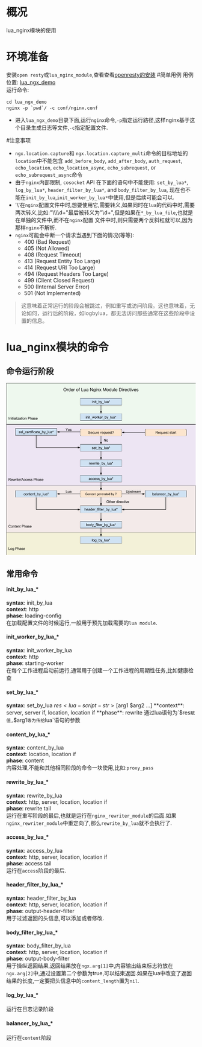 # 概况
lua_nginx模块的使用
# 环境准备
安装`open resty`或`lua_nginx_module`,查看查看[openresty的安装](../安装教程/openresty安装.md)
#简单用例
用例位置: [lua_ngx_demo](../example/lua_ngx_demo)  
运行命令:
```
cd lua_ngx_demo
nginx -p `pwd`/ -c conf/nginx.conf
```
* 进入`lua_ngx_demo`目录下面,运行`nginx`命令,`-p`指定运行路径,这样nginx基于这个目录生成日志等文件,`-c`指定配置文件.

#注意事项
* `ngx.location.capture`和 `ngx.location.capture_multi`命令的目标地址的`location`中不能包含 `add_before_body`, `add_after_body`, `auth_request`, `echo_location`, `echo_location_async`, `echo_subrequest`, or `echo_subrequest_async`命令
* 由于`nginx`内部限制, `cosocket` API 在下面的语句中不能使用:  `set_by_lua*`, `log_by_lua*`, `header_filter_by_lua*`, and `body_filter_by_lua`, 现在也不能在`init_by_lua`,`init_worker_by_lua*`中使用,但是后续可能会可以.
* '\\'在`nginx`配置文件中时,想要使用它,需要转义,如果同时在`lua`的代码中时,需要两次转义,比如:"\\\\\\\\d+"最后被转义为"\\d+",但是如果在`*_by_lua_file`,也就是在单独的文件中,而不在`nginx`配置 文件中时,则只需要两个反斜杠就可以,因为那样`nginx`不解析.
* `nginx`可能会中断一个请求当遇到下面的情况(等等):
    * 400 (Bad Request)
    * 405 (Not Allowed)
    * 408 (Request Timeout)
    * 413 (Request Entity Too Large)
    * 414 (Request URI Too Large)
    * 494 (Request Headers Too Large)
    * 499 (Client Closed Request)
    * 500 (Internal Server Error)
    * 501 (Not Implemented)
> 这意味着正常运行的阶段会被跳过，例如重写或访问阶段。这也意味着，无论如何，运行后的阶段，如logbylua，都无法访问那些通常在这些阶段中设置的信息。

# lua_nginx模块的命令
## 命令运行阶段
![阶段对应图](lua_nginx_命令执行阶段.png)
## 常用命令
#### init_by_lua_*
**syntax**: init_by_lua <lua-script-str>   
**context**: http  
**phase**: loading-config  
在加载配置文件的时候运行,一般用于预先加载需要的`lua module`.
#### init_worker_by_lua_*
**syntax**: init_worker_by_lua <lua-script-str>   
**context**: http    
**phase**:  starting-worker  
在每个工作进程启动前运行,通常用于创建一个工作进程的周期性任务,比如健康检查
#### set_by_lua_*
**syntax**: set_by_lua $res <lua-script-str> [$arg1 $arg2 ...]   
**context**: server, server if, location, location if    
**phase**:  rewrite  
通过lua语句为`$res`赋值,`$arg1`等为传给`lua`语句的参数
#### content_by_lua_*
**syntax**: content_by_lua <lua-script-str>   
**context**: location, location if    
**phase**:  content  
内容处理,不能和其他相同阶段的命令一块使用,比如:`proxy_pass`
#### rewrite_by_lua_*
**syntax**: rewrite_by_lua <lua-script-str>   
**context**: http, server, location, location if    
**phase**:  rewrite tail  
运行在重写阶段的最后,也就是运行在`nginx_rewriter_module`的后面.如果`nginx_rewriter_module`中重定向了,那么`rewrite_by_lua`就不会执行了.
#### access_by_lua_*
**syntax**:  access_by_lua <lua-script-str>   
**context**:  http, server, location, location if    
**phase**:  access tail  
运行在`access`阶段的最后.
#### header_filter_by_lua_*
**syntax**:  header_filter_by_lua <lua-script-str>   
**context**:   http, server, location, location if    
**phase**:  output-header-filter  
用于过滤返回的头信息,可以添加或者修改.
#### body_filter_by_lua_*
**syntax**:   body_filter_by_lua <lua-script-str>   
**context**:   http, server, location, location if    
**phase**:   output-body-filter  
用于操纵返回结果,返回结果放在`ngx.arg[1]`中,内容输出结束标志符放在`ngx.arg[2]`中,通过设置第二个参数为true,可以结束返回.如果在lua中改变了返回结果的长度,一定要把头信息中的`content_length`置为`nil`.

#### log_by_lua_*
运行在日志记录阶段
#### balancer_by_lua_*
运行在`content`阶段